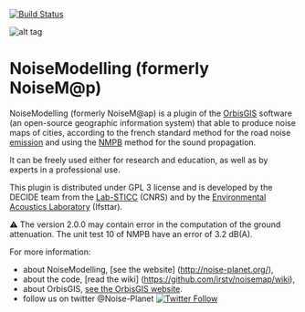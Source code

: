 [![Build Status](https://travis-ci.org/Ifsttar/NoiseModelling.svg?branch=master)](https://travis-ci.org/Ifsttar/NoiseModelling)

![alt tag](http://noise-planet.org/assets/img/logos/Logo_noisemodelling.png)

NoiseModelling (formerly NoiseM@p)
======

NoiseModelling (formerly NoiseM@ap) is a plugin of the [OrbisGIS](http://www.orbisgis.org) software (an open-source geographic information system) that able to produce noise maps of cities, according to the french standard method for the road noise [emission][nmpb_E] and using the [NMPB][nmpb_P] method for the sound propagation.

It can be freely used either for research and education, as well as by experts in a professional use.

This plugin is distributed under GPL 3 license and is developed by the DECIDE team from the [Lab-STICC](http://www.labsticc.fr/en/teams/m-570-decide.htm) (CNRS) and by the [Environmental Acoustics Laboratory](http://www.lae.ifsttar.fr) (Ifsttar).

:warning: The version 2.0.0 may contain error in the computation of the ground attenuation. The unit test 10 of NMPB have an error of 3.2 dB(A).

For more information:
* about NoiseModelling, [see the website] (http://noise-planet.org/),
* about the code, [read the wiki] (https://github.com/irstv/noisemap/wiki),
* about OrbisGIS, [see the OrbisGIS website](http://www.orbisGIS.org).
* follow us on twitter @Noise-Planet [![Twitter Follow](https://img.shields.io/twitter/follow/noise_planet.svg?style=social&label=Follow)](https://twitter.com/Noise_Planet?lang=en)

[nmpb_E]: https://www.researchgate.net/profile/Guillaume_Dutilleux/publication/273383895_Road_noise_prediction_-_1_Calculating_sound_emissions_from_road_traffic/links/550012250cf28e4ac3478a33/Road-noise-prediction-1-Calculating-sound-emissions-from-road-traffic.pdf "Road noise prediction. Part 1 - Calculating sound emissions from road traffic, SETRA (2009)"
[nmpb_P]: https://www.researchgate.net/publication/263920715_Road_noise_prediction_2_-_Noise_propagation_computation_method_inclu_ding_meteorological_effects_NMPB_2008 "Road noise prediction. Part 2 - Noise propagation computation method including meteorological effects (NMPB 2008), SETRA (2009)"
